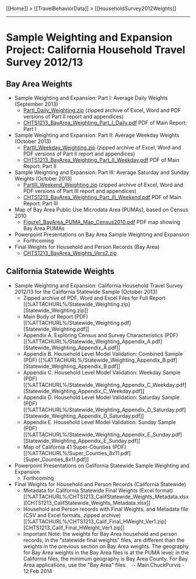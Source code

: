 [[Home]] > [[TravelBehaviorData]] > [[HouseholdSurvey2012Weights]]

***

# Sample Weighting and Expansion Project: California Household Travel Survey 2012/13

## Bay Area Weights
* Sample Weighting and Expansion: Part I: Average Daily Weights (September 2013) 
  * [PartI_Daily_Weighting.zip](https://mtcdrive.box.com/s/uq0sn6j4y7q2hejap0ls48pa8b70tmq4) (zipped archive of Excel, Word and PDF versions of Part II report and appendices)
  * [CHTS1213_BayArea_Weighting_Part_I_Daily.pdf](https://mtcdrive.box.com/s/y2s4yxa9rw6lnqkhitpssv31u8w7z62h) PDF of Main Report: Part I
* Sample Weighting and Expansion: Part II: Average Weekday Weights (October 2013) 
  * [PartII_Weekday_Weighting.zip](https://mtcdrive.box.com/s/cgzbr4t20xmkxpxa427ibt3s5994vfe6) (zipped archive of Excel, Word and PDF versions of Part II report and appendices)
  * [CHTS1213_BayArea_Weighting_Part_II_Weekday.pdf](https://mtcdrive.box.com/s/rhvfqt51l5i820xizv57xevvunm8jl2m) PDF of Main Report: Part II
* Sample Weighting and Expansion: Part III: Average Saturday and Sunday Weights (October 2013) 
  * [PartIII_Weekend_Weighting.zip](https://mtcdrive.box.com/s/8xyskofzclx5t4xpafouenqkd0l9v3bm) (zipped archive of Excel, Word and PDF versions of Part III report and appendices)
  * [CHTS1213_BayArea_Weighting_Part_III_Weekend.pdf](https://mtcdrive.box.com/s/xrnlemz9k9tw1abyvvim1y1iq1udsvpd) PDF of Main Report: Part III
* Map of Bay Area Public Use Microdata Area (PUMAs), based on Census 2010 
  * [Figure1_BayArea_PUMA_Map_Census2010.pdf](https://mtcdrive.box.com/s/x26l4qxvwnum8dlri36u24akczn6b0qu) PDF map showing Bay Area PUMAs
* Powerpoint Presentations on Bay Area Sample Weighting and Expansion 
  * Forthcoming
* Final Weights for Household and Person Records (Bay Area) 
  * [CHTS1213_BayArea_Weights_Vers2.zip](https://mtcdrive.box.com/s/1bk2lzn10ksdymcy7782ym17nzy0v9ux)
 
## California Statewide Weights
* Sample Weighting and Expansion: California Household Travel Survey 2012/13 for the California Statewide Sample (October 2013) 
  * Zipped archive of PDF, Word and Excel Files for Full Report  [[%ATTACHURL%/Statewide_Weighting.zip][Statewide_Weighting.zip]]
  * Main Body of Report (PDF) [[%ATTACHURL%/Statewide_Weighting.pdf][Statewide_Weighting.pdf]]
  * Appendix A. Exploring Census and Survey Characteristics (PDF) [[%ATTACHURL%/Statewide_Weighting_Appendix_A.pdf][Statewide_Weighting_Appendix_A.pdf]]
  * Appendix B. Household Level Model Validation: Combined Sample (PDF) [[%ATTACHURL%/Statewide_Weighting_Appendix_B.pdf][Statewide_Weighting_Appendix_B.pdf]]
  * Appendix C. Household Level Model Validation: Weekday Sample (PDF) [[%ATTACHURL%/Statewide_Weighting_Appendix_C_Weekday.pdf][Statewide_Weighting_Appendix_C_Weekday.pdf]]
  * Appendix D. Household Level Model Validation: Saturday Sample (PDF) [[%ATTACHURL%/Statewide_Weighting_Appendix_D_Saturday.pdf][Statewide_Weighting_Appendix_D_Saturday.pdf]]
  * Appendix E. Household Level Model Validation: Sunday Sample (PDF) [[%ATTACHURL%/Statewide_Weighting_Appendix_E_Sunday.pdf][Statewide_Weighting_Appendix_E_Sunday.pdf]]
  * Map of California 41 Super-Counties (PDF) [[%ATTACHURL%/Super_Counties_8x11.pdf][Super_Counties_8x11.pdf]]
* Powerpoint Presentations on California Statewide Sample Weighting and Expansion 
  * Forthcoming
* Final Weights for Household and Person Records (California Statewide) 
   * Metadata for California Statewide Final Weights (Excel format) [[%ATTACHURL%/CHTS1213_CalifStatewide_Weights_Metadata.xlsx][CHTS1213_CalifStatewide_Weights_Metadata.xlsx]]
   * Household and Person records with Final Weights, and Metadata file (CSV and Excel formats, zipped archive) [[%ATTACHURL%/CHTS1213_Calif_Final_HWeight_Ver1.zip][CHTS1213_Calif_Final_HWeight_Ver1.zip]]
   * Important Note: the weights for Bay Area household and person records, in the "statewide final weights" files, are different than the weights in the previous section on Bay Area weights. The geography for Bay Area weights in the Bay Area files is at the PUMA level; in the California files, the minimum geography is Bay Area County. For Bay Area applications, use the "Bay Area" files.
 
-- Main.ChuckPurvis - 12 Feb 2014
